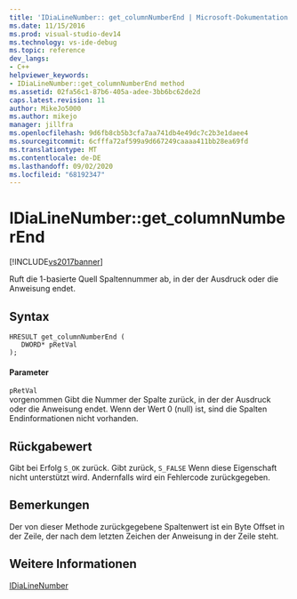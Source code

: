```yaml
---
title: 'IDiaLineNumber:: get_columnNumberEnd | Microsoft-Dokumentation'
ms.date: 11/15/2016
ms.prod: visual-studio-dev14
ms.technology: vs-ide-debug
ms.topic: reference
dev_langs:
- C++
helpviewer_keywords:
- IDiaLineNumber::get_columnNumberEnd method
ms.assetid: 02fa56c1-87b6-405a-adee-3bb6bc62de2d
caps.latest.revision: 11
author: MikeJo5000
ms.author: mikejo
manager: jillfra
ms.openlocfilehash: 9d6fb8cb5b3cfa7aa741db4e49dc7c2b3e1daee4
ms.sourcegitcommit: 6cfffa72af599a9d667249caaaa411bb28ea69fd
ms.translationtype: MT
ms.contentlocale: de-DE
ms.lasthandoff: 09/02/2020
ms.locfileid: "68192347"
---
```

# <a name="idialinenumberget_columnnumberend"></a>IDiaLineNumber::get_columnNumberEnd
[!INCLUDE[vs2017banner](../../includes/vs2017banner.md)]

Ruft die 1-basierte Quell Spaltennummer ab, in der der Ausdruck oder die Anweisung endet.  
  
## <a name="syntax"></a>Syntax  
  
```cpp#  
HRESULT get_columnNumberEnd (   
   DWORD* pRetVal  
);  
```  
  
#### <a name="parameters"></a>Parameter  
 `pRetVal`  
 vorgenommen Gibt die Nummer der Spalte zurück, in der der Ausdruck oder die Anweisung endet. Wenn der Wert 0 (null) ist, sind die Spalten Endinformationen nicht vorhanden.  
  
## <a name="return-value"></a>Rückgabewert  
 Gibt bei Erfolg `S_OK` zurück. Gibt zurück, `S_FALSE` Wenn diese Eigenschaft nicht unterstützt wird. Andernfalls wird ein Fehlercode zurückgegeben.  
  
## <a name="remarks"></a>Bemerkungen  
 Der von dieser Methode zurückgegebene Spaltenwert ist ein Byte Offset in der Zeile, der nach dem letzten Zeichen der Anweisung in der Zeile steht.  
  
## <a name="see-also"></a>Weitere Informationen  
 [IDiaLineNumber](../../debugger/debug-interface-access/idialinenumber.md)

